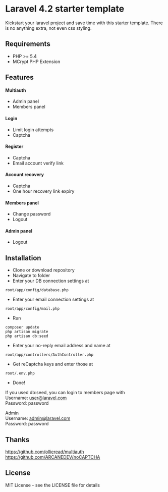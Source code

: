 # Laravel 4.2 starter template

Kickstart your laravel project and save time with this starter template.
There is no anything extra, not even css styling.

## Requirements
* PHP >= 5.4
* MCrypt PHP Extension

## Features
#### Multiauth
+ Admin panel
+ Members panel

#### Login
+ Limit login attempts
+ Captcha

#### Register
+ Captcha
+ Email account verify link

#### Account recovery
+ Captcha
+ One hour recovery link expiry

#### Members panel
+ Change password
+ Logout

#### Admin panel
+ Logout

## Installation
* Clone or download repository
* Navigate to folder
* Enter your DB connection settings at
```
root/app/config/database.php
```
* Enter your email connection settings at
```
root/app/config/mail.php
```
* Run
```
composer update
php artisan migrate
php artisan db:seed
```
* Enter your no-reply email address and name at 
```
root/app/controllers/AuthController.php
```
* Get reCaptcha keys and enter those at
```
root/.env.php
```
* Done!

If you used db:seed, you can login to members page with  
Username: user@laravel.com  
Password: password

Admin  
Username: admin@laravel.com  
Password: password

## Thanks
https://github.com/ollieread/multiauth  
https://github.com/ARCANEDEV/noCAPTCHA

## License
MIT License - see the LICENSE file for details

